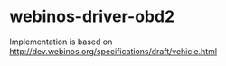 webinos-driver-obd2
===================

Implementation is based on http://dev.webinos.org/specifications/draft/vehicle.html

